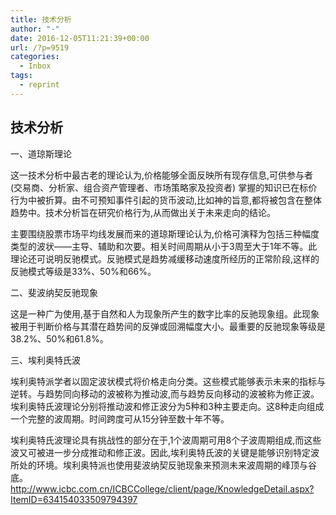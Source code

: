 ```yaml
---
title: 技术分析
author: "-"
date: 2016-12-05T11:21:39+00:00
url: /?p=9519
categories:
  - Inbox
tags:
  - reprint
---
```

## 技术分析

一、道琼斯理论

这一技术分析中最古老的理论认为,价格能够全面反映所有现存信息,可供参与者 (交易商、分析家、组合资产管理者、市场策略家及投资者) 掌握的知识已在标价行为中被折算。由不可预知事件引起的货币波动,比如神的旨意,都将被包含在整体趋势中。技术分析旨在研究价格行为,从而做出关于未来走向的结论。

主要围绕股票市场平均线发展而来的道琼斯理论认为,价格可演释为包括三种幅度类型的波状——主导、辅助和次要。相关时间周期从小于3周至大于1年不等。此理论还可说明反驰模式。反驰模式是趋势减缓移动速度所经历的正常阶段,这样的反驰模式等级是33%、50%和66%。

二、斐波纳契反驰现象

这是一种广为使用,基于自然和人为现象所产生的数字比率的反驰现象组。此现象被用于判断价格与其潜在趋势间的反弹或回溯幅度大小。最重要的反驰现象等级是38.2%、50%和61.8%。

三、埃利奥特氏波

埃利奥特派学者以固定波状模式将价格走向分类。这些模式能够表示未来的指标与逆转。与趋势同向移动的波被称为推动波,而与趋势反向移动的波被称为修正波。埃利奥特氏波理论分别将推动波和修正波分为5种和3种主要走向。这8种走向组成一个完整的波周期。时间跨度可从15分钟至数十年不等。

埃利奥特氏波理论具有挑战性的部分在于,1个波周期可用8个子波周期组成,而这些波又可被进一步分成推动和修正波。因此,埃利奥特氏波的关键是能够识别特定波所处的环境。埃利奥特派也使用斐波纳契反驰现象来预测未来波周期的峰顶与谷底。<http://www.icbc.com.cn/ICBCCollege/client/page/KnowledgeDetail.aspx?ItemID=634154033509794397>
